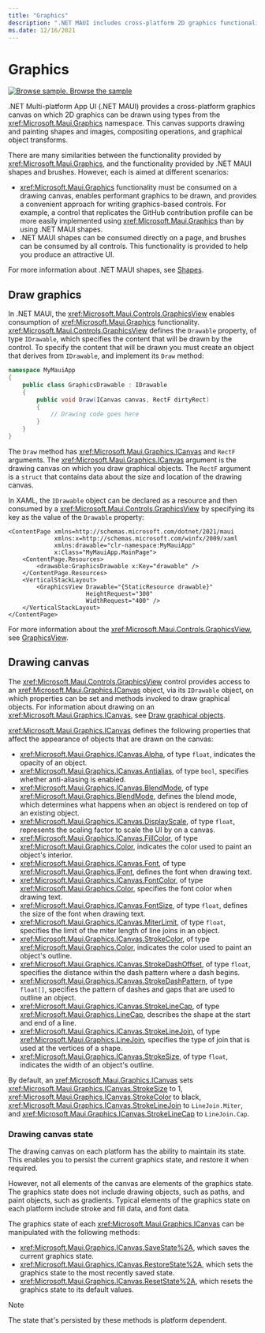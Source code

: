 ```yaml
---
title: "Graphics"
description: ".NET MAUI includes cross-platform 2D graphics functionality that targets iOS, Android, Windows, macOS, Tizen, and Linux."
ms.date: 12/16/2021
---
```


# Graphics

[![Browse sample.](~/media/code-sample.png) Browse the sample](/samples/dotnet/maui-samples/userinterface-graphicsview)

.NET Multi-platform App UI (.NET MAUI) provides a cross-platform graphics canvas on which 2D graphics can be drawn using types from the <xref:Microsoft.Maui.Graphics> namespace. This canvas supports drawing and painting shapes and images, compositing operations, and graphical object transforms.

There are many similarities between the functionality provided by <xref:Microsoft.Maui.Graphics>, and the functionality provided by .NET MAUI shapes and brushes. However, each is aimed at different scenarios:

- <xref:Microsoft.Maui.Graphics> functionality must be consumed on a drawing canvas, enables performant graphics to be drawn, and provides a convenient approach for writing graphics-based controls. For example, a control that replicates the GitHub contribution profile can be more easily implemented using <xref:Microsoft.Maui.Graphics> than by using .NET MAUI shapes.
- .NET MAUI shapes can be consumed directly on a page, and brushes can be consumed by all controls. This functionality is provided to help you produce an attractive UI.

For more information about .NET MAUI shapes, see [Shapes](~/user-interface/controls/shapes/index.md).

<!-- ## Platform abstractions

The following table lists the graphics abstractions that are supported on each platform:

| Platform | Graphics abstractions |
| -- | -- |
| .NET MAUI | Platform support as shown per platform below. |
| .NET iOS | CoreGraphics, SkiaSharp |
| .NET Android | Android.Graphics, SkiaSharp |
| .NET macOS | CoreGraphics, SkiaSharp |
| Windows Presentation Foundation | SharpDX, XAML, GDI, SkiaSharp |
| Universal Windows Platform | SharpDX, Win2D, XAML, SkiaSharp |
| Windows Forms | SharpDX, GDI, SkiaSharp |
| Tizen | SkiaSharp |
| Linux | SkiaSharp |

By default, .NET MAUI uses the native graphics capabilities of each platform. -->

## Draw graphics

In .NET MAUI, the <xref:Microsoft.Maui.Controls.GraphicsView> enables consumption of <xref:Microsoft.Maui.Graphics> functionality. <xref:Microsoft.Maui.Controls.GraphicsView> defines the `Drawable` property, of type `IDrawable`, which specifies the content that will be drawn by the control. To specify the content that will be drawn you must create an object that derives from `IDrawable`, and implement its `Draw` method:

```csharp
namespace MyMauiApp
{
    public class GraphicsDrawable : IDrawable
    {
        public void Draw(ICanvas canvas, RectF dirtyRect)
        {
            // Drawing code goes here
        }      
    }
}
```

The `Draw` method has <xref:Microsoft.Maui.Graphics.ICanvas> and `RectF` arguments. The <xref:Microsoft.Maui.Graphics.ICanvas> argument is the drawing canvas on which you draw graphical objects. The `RectF` argument is a `struct` that contains data about the size and location of the drawing canvas.

In XAML, the `IDrawable` object can be declared as a resource and then consumed by a <xref:Microsoft.Maui.Controls.GraphicsView> by specifying its key as the value of the `Drawable` property:

```xaml
<ContentPage xmlns=http://schemas.microsoft.com/dotnet/2021/maui
             xmlns:x=http://schemas.microsoft.com/winfx/2009/xaml
             xmlns:drawable="clr-namespace:MyMauiApp"
             x:Class="MyMauiApp.MainPage">
    <ContentPage.Resources>
        <drawable:GraphicsDrawable x:Key="drawable" />
    </ContentPage.Resources>
    <VerticalStackLayout>
        <GraphicsView Drawable="{StaticResource drawable}"
                      HeightRequest="300"
                      WidthRequest="400" />
    </VerticalStackLayout>
</ContentPage>
```

For more information about the <xref:Microsoft.Maui.Controls.GraphicsView>, see [GraphicsView](~/user-interface/controls/graphicsview.md).

## Drawing canvas

The <xref:Microsoft.Maui.Controls.GraphicsView> control provides access to an <xref:Microsoft.Maui.Graphics.ICanvas> object, via its `IDrawable` object, on which properties can be set and methods invoked to draw graphical objects. For information about drawing on an <xref:Microsoft.Maui.Graphics.ICanvas>, see [Draw graphical objects](draw.md).

<xref:Microsoft.Maui.Graphics.ICanvas> defines the following properties that affect the appearance of objects that are drawn on the canvas:

<!-- Todo: Font properties being renamed. Some property types may change -->

- <xref:Microsoft.Maui.Graphics.ICanvas.Alpha>, of type `float`, indicates the opacity of an object.
- <xref:Microsoft.Maui.Graphics.ICanvas.Antialias>, of type `bool`, specifies whether anti-aliasing is enabled.
- <xref:Microsoft.Maui.Graphics.ICanvas.BlendMode>, of type <xref:Microsoft.Maui.Graphics.BlendMode>, defines the blend mode, which determines what happens when an object is rendered on top of an existing object.
- <xref:Microsoft.Maui.Graphics.ICanvas.DisplayScale>, of type `float`, represents the scaling factor to scale the UI by on a canvas.
- <xref:Microsoft.Maui.Graphics.ICanvas.FillColor>, of type <xref:Microsoft.Maui.Graphics.Color>, indicates the color used to paint an object's interior.
- <xref:Microsoft.Maui.Graphics.ICanvas.Font>, of type <xref:Microsoft.Maui.Graphics.IFont>, defines the font when drawing text.
- <xref:Microsoft.Maui.Graphics.ICanvas.FontColor>, of type <xref:Microsoft.Maui.Graphics.Color>, specifies the font color when drawing text.
- <xref:Microsoft.Maui.Graphics.ICanvas.FontSize>, of type `float`, defines the size of the font when drawing text.
- <xref:Microsoft.Maui.Graphics.ICanvas.MiterLimit>, of type `float`, specifies the limit of the miter length of line joins in an object.
- <xref:Microsoft.Maui.Graphics.ICanvas.StrokeColor>, of type <xref:Microsoft.Maui.Graphics.Color>, indicates the color used to paint an object's outline.
- <xref:Microsoft.Maui.Graphics.ICanvas.StrokeDashOffset>, of type `float`, specifies the distance within the dash pattern where a dash begins.
- <xref:Microsoft.Maui.Graphics.ICanvas.StrokeDashPattern>, of type `float[]`, specifies the pattern of dashes and gaps that are used to outline an object.
- <xref:Microsoft.Maui.Graphics.ICanvas.StrokeLineCap>, of type <xref:Microsoft.Maui.Graphics.LineCap>, describes the shape at the start and end of a line.
- <xref:Microsoft.Maui.Graphics.ICanvas.StrokeLineJoin>, of type <xref:Microsoft.Maui.Graphics.LineJoin>, specifies the type of join that is used at the vertices of a shape.
- <xref:Microsoft.Maui.Graphics.ICanvas.StrokeSize>, of type `float`, indicates the width of an object's outline.

By default, an <xref:Microsoft.Maui.Graphics.ICanvas> sets <xref:Microsoft.Maui.Graphics.ICanvas.StrokeSize> to 1, <xref:Microsoft.Maui.Graphics.ICanvas.StrokeColor> to black, <xref:Microsoft.Maui.Graphics.ICanvas.StrokeLineJoin> to `LineJoin.Miter`, and <xref:Microsoft.Maui.Graphics.ICanvas.StrokeLineCap> to `LineJoin.Cap`.

### Drawing canvas state

The drawing canvas on each platform has the ability to maintain its state. This enables you to persist the current graphics state, and restore it when required.

However, not all elements of the canvas are elements of the graphics state. The graphics state does not include drawing objects, such as paths, and paint objects, such as gradients. Typical elements of the graphics state on each platform include stroke and fill data, and font data.

The graphics state of each <xref:Microsoft.Maui.Graphics.ICanvas> can be manipulated with the following methods:

- <xref:Microsoft.Maui.Graphics.ICanvas.SaveState%2A>, which saves the current graphics state.
- <xref:Microsoft.Maui.Graphics.ICanvas.RestoreState%2A>, which sets the graphics state to the most recently saved state.
- <xref:Microsoft.Maui.Graphics.ICanvas.ResetState%2A>, which resets the graphics state to its default values.

> [!NOTE]
> The state that's persisted by these methods is platform dependent.
